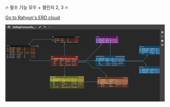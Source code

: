 🔥 필수 기능 모두 + 챌린지 2, 3 🔥


[Go to Rahyun's ERD cloud](https://www.erdcloud.com/d/c9vnrpQKFDa4nmNbM)  


<img src="./img/SellingCommunity.png">